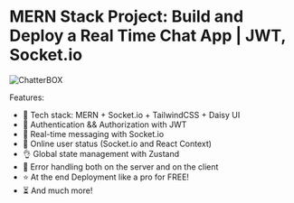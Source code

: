 # MERN Stack Project: Build and Deploy a Real Time Chat App | JWT, Socket.io

![ChatterBOX](https://github.com/nj-tan/MERN-ChatterBOX/assets/101045346/4f646356-889f-4f0f-b5d1-bbe64f6d31ea)



Features:

-   🌟 Tech stack: MERN + Socket.io + TailwindCSS + Daisy UI
-   🎃 Authentication && Authorization with JWT
-   👾 Real-time messaging with Socket.io
-   🚀 Online user status (Socket.io and React Context)
-   👌 Global state management with Zustand
-   🐞 Error handling both on the server and on the client
-   ⭐ At the end Deployment like a pro for FREE!
-   ⏳ And much more!
